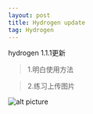 ```yaml
---
layout: post
title: Hydrogen update
tag: Hydrogen
---
```


hydrogen 1.1.1更新
> 1.明白使用方法

> 2.练习上传图片

![alt picture]("/../theme/bg-night.png")



